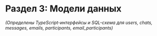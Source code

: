 # **Раздел 3: Модели данных**

*(Определены TypeScript-интерфейсы и SQL-схема для users, chats, messages, emails, participants, email_participants)* 